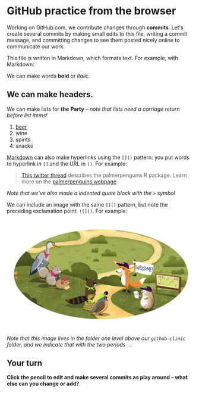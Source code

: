 # GitHub practice from the browser

Working on GitHub.com, we contribute changes through **commits**. Let's create several commits by making small edits to this file, writing a commit message, and committing changes to see them posted nicely online to communicate our work. 

This file is written in Markdown, which formats text. For example, with Markdown:

We can make words **bold** or *italic*.

## We can make headers.

We can make lists for  ***the*** **Party** – *note that lists need a carriage return before list items!*

1. [beer](https://www.safeway.com/shop/product-details.960103678.html?cmpid=ps_swy_noc_ecom_goo_20210610_71700000084400715_58700007756946988_92700070440041993&gclid=Cj0KCQjw94WZBhDtARIsAKxWG-984rCGG5UBTGIsFftVOFB4ebTyW8AJohxo9yvLPJHKNRkQI_IQxaoaAmMyEALw_wcB&gclsrc=aw.ds)
2. wine
3. spirits
4. snacks

[Markdown](https://quarto.org/docs/authoring/markdown-basics.html) can also make hyperlinks using the `[]()` pattern: you put words to hyperlink in `[]` and the URL in `()`. For example:

> [This twitter thread](https://twitter.com/allison_horst/status/1287772985630191617) describes the palmerpenguins R package. 
Learn more on the [palmerpenguins webpage](https://allisonhorst.github.io/palmerpenguins).

*Note that we've also made a indented quote block with the `>` symbol*

We can include an image with the same `[]()` pattern, but note the preceding exclamation point: `![]()`. For example: 

![](../horst-champions-trailhead.png)

*Note that this image lives in the folder one level above our `github-clinic` folder, and we indicate that with the two periods `..`* 

## Your turn

**Click the pencil to edit and make several commits as play around – what else can you change or add?**


